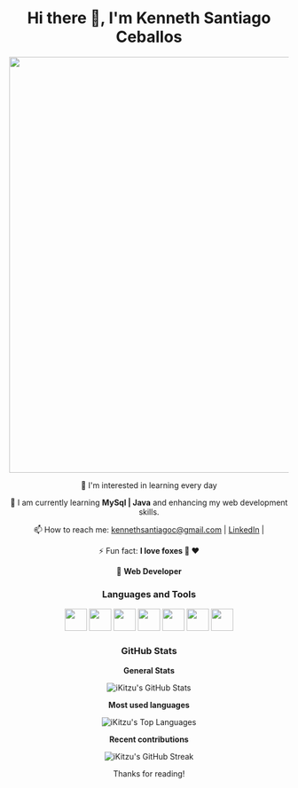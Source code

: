 <div align="center">
  <h1>Hi there 👋, I'm Kenneth Santiago Ceballos </h1>

  <p>
    <img src="https://github.com/iKitzu/iKitzu/assets/156432424/59d6857c-710f-407b-b2d2-2709d75c6e35" width="750"/>
  </p>

  <p>
    👀 I'm interested in learning every day 
  </p>

  <p>
    🌱 I am currently learning <strong>MySql | Java</strong> and enhancing my web development skills.
  </p>

  <p>
    📫 How to reach me: <a href="mailto:kennethsantiagoc@gmail.com">kennethsantiagoc@gmail.com</a> | <a href="https://www.linkedin.com/in/tu-perfil/">LinkedIn</a> |
  </p>

  <p>
    ⚡ Fun fact: <strong>I love foxes 🦊 ❤️</strong>
  </p>

  <p>
    📲 <strong>Web Developer</strong>
  </p>

  <h3>Languages and Tools</h3>
  <p>
    <img src="https://cdn.jsdelivr.net/gh/devicons/devicon/icons/python/python-original.svg" width="40" height="40"/>
    <img src="https://cdn.jsdelivr.net/gh/devicons/devicon/icons/html5/html5-original.svg" width="40" height="40"/> 
    <img src="https://cdn.jsdelivr.net/gh/devicons/devicon/icons/css3/css3-original.svg" width="40" height="40"/> 
    <img src="https://cdn.jsdelivr.net/gh/devicons/devicon/icons/javascript/javascript-original.svg" width="40" height="40"/> 
    <img src="https://cdn.jsdelivr.net/gh/devicons/devicon/icons/figma/figma-original.svg" width="40" height="40"/> 
    <img src="https://cdn.jsdelivr.net/gh/devicons/devicon/icons/mysql/mysql-original.svg" width="40" height="40"/> 
    <img src="https://cdn.jsdelivr.net/gh/devicons/devicon/icons/git/git-original.svg" width="40" height="40"/> 
  </p>
  
<h3 align="center">GitHub Stats</h3>
<p align="center">
  <strong>General Stats</strong>
</p>
<p align="center">
  <img src="https://github-readme-stats.vercel.app/api?username=iKitzu&show_icons=true&theme=radical" alt="iKitzu's GitHub Stats" />
</p>
<p align="center">
  <strong>Most used languages</strong>
</p>
<p align="center">
  <img src="https://github-readme-stats.vercel.app/api/top-langs/?username=iKitzu&layout=compact&theme=radical" alt="iKitzu's Top Languages" />
</p>
<p align="center">
  <strong>Recent contributions</strong>
</p>
<p align="center">
  <img src="https://github-readme-streak-stats.herokuapp.com/?user=iKitzu&theme=radical" alt="iKitzu's GitHub Streak" />
</p>



  <p>
    Thanks for reading!
  </p>
  
</div>
